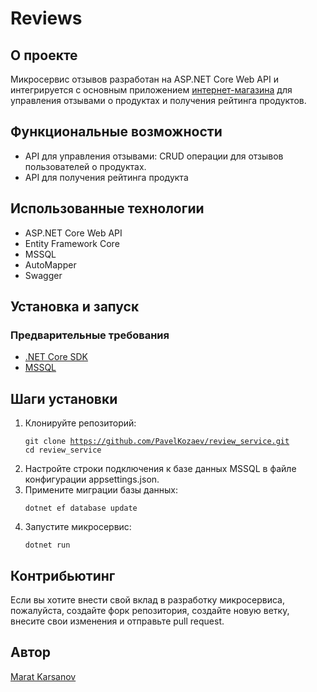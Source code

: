 # Reviews

## О проекте
Микросервис отзывов разработан на ASP.NET Core Web API и интегрируется с основным приложением <a href="https://github.com/MaratKarsanov/OnlineShop">интернет-магазина</a> для управления отзывами о продуктах и получения рейтинга продуктов.

## Функциональные возможности
<ul>
  <li>API для управления отзывами: CRUD операции для отзывов пользователей о продуктах.</li>
  <li>API для получения рейтинга продукта</li>
</ul>
  
## Использованные технологии
<ul>
  <li>ASP.NET Core Web API</li>
  <li>Entity Framework Core</li>
  <li>MSSQL</li>
  <li>AutoMapper</li>
  <li>Swagger</li>
</ul>

## Установка и запуск
<h3>Предварительные требования</h3>
<ul>
  <li><a href="https://dotnet.microsoft.com/ru-ru/download">.NET Core SDK</a></li>
  <li><a href="https://www.microsoft.com/en-us/sql-server/sql-server-downloads">MSSQL</a></li>
</ul>

## Шаги установки
<ol>
<li>Клонируйте репозиторий:</li>


<code>git clone https://github.com/PavelKozaev/review_service.git
cd review_service</code>
  
<li>Настройте строки подключения к базе данных MSSQL в файле конфигурации appsettings.json.</li>

<li>Примените миграции базы данных:</li>

<code>dotnet ef database update</code>
<li>Запустите микросервис:</li>

<code>dotnet run</code>
</ol>

## Контрибьютинг
Если вы хотите внести свой вклад в разработку микросервиса, пожалуйста, создайте форк репозитория, создайте новую ветку, внесите свои изменения и отправьте pull request.

## Автор
<a href="https://github.com/MaratKarsanov">Marat Karsanov</a>
